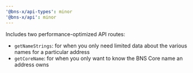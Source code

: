 ```yaml
---
'@bns-x/api-types': minor
'@bns-x/api': minor
---
```


Includes two performance-optimized API routes:

- `getNameStrings`: for when you only need limited data about the various names for a particular address
- `getCoreName`: for when you only want to know the BNS Core name an address owns
